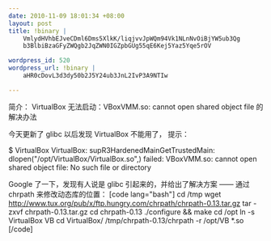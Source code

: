 ```yaml
--- 
date: 2010-11-09 18:01:34 +08:00
layout: post
title: !binary |
    VmlydHVhbEJveCDml6Dms5XlkK/liqjvvJpWQm94Vk1NLnNvOiBjYW5ub3Qg
    b3BlbiBzaGFyZWQgb2JqZWN0IGZpbGUg55qE6Kej5Yaz5Yqe5rOV

wordpress_id: 520
wordpress_url: !binary |
    aHR0cDovL3d3dy50b2J5Y24ub3JnL2IvP3A9NTIw

---
```

简介：
VirtualBox 无法启动：VBoxVMM.so: cannot open shared object file 的解决办法


今天更新了 glibc 以后发现 VirtualBox 不能用了， 提示：

$ VirtualBox
VirtualBox: supR3HardenedMainGetTrustedMain: dlopen("/opt/VirtualBox/VirtualBox.so",) failed: VBoxVMM.so: cannot open shared object file: No such file or directory

Google 了一下，发现有人说是 glibc 引起来的，并给出了解决方案 —— 通过 chrpath 来修改动态库的位置：
[code lang="bash"]
cd /tmp
wget http://www.tux.org/pub/x/ftp.hungry.com/chrpath/chrpath-0.13.tar.gz
tar -zxvf chrpath-0.13.tar.gz
cd chrpath-0.13
./configure && make
cd /opt
ln -s VirtualBox VB
cd VirtualBox/
/tmp/chrpath-0.13/chrpath -r /opt/VB *.so
[/code] 
